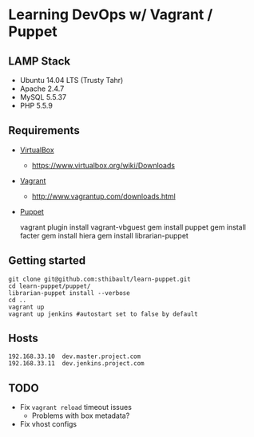 Learning DevOps w/ Vagrant / Puppet
=====================================

LAMP Stack
------------

* Ubuntu 14.04 LTS (Trusty Tahr)
* Apache 2.4.7
* MySQL 5.5.37
* PHP 5.5.9

Requirements
---------------

* [VirtualBox](https://www.virtualbox.org/)
    * <https://www.virtualbox.org/wiki/Downloads>
* [Vagrant](http://www.vagrantup.com/)
    * <http://www.vagrantup.com/downloads.html>
* [Puppet](http://puppetlabs.com/)

    vagrant plugin install vagrant-vbguest
    gem install puppet
    gem install facter
    gem install hiera
    gem install librarian-puppet

Getting started
------------------

    git clone git@github.com:sthibault/learn-puppet.git
    cd learn-puppet/puppet/
    librarian-puppet install --verbose
    cd ..
    vagrant up
    vagrant up jenkins #autostart set to false by default

Hosts
--------

    192.168.33.10  dev.master.project.com
    192.168.33.11  dev.jenkins.project.com

TODO
------

* Fix <code>vagrant reload</code> timeout issues
    * Problems with box metadata?
* Fix vhost configs

